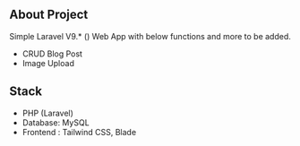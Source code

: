 

## About Project

Simple Laravel V9.* () Web App with below functions and more to be added.
- CRUD Blog Post
- Image Upload

## Stack
- PHP (Laravel)
- Database: MySQL 
- Frontend : Tailwind CSS, Blade